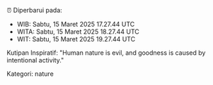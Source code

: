 ⏰ Diperbarui pada:
- WIB: Sabtu, 15 Maret 2025 17.27.44 UTC
- WITA: Sabtu, 15 Maret 2025 18.27.44 UTC
- WIT: Sabtu, 15 Maret 2025 19.27.44 UTC

Kutipan Inspiratif:
"Human nature is evil, and goodness is caused by intentional activity."


Kategori: nature

